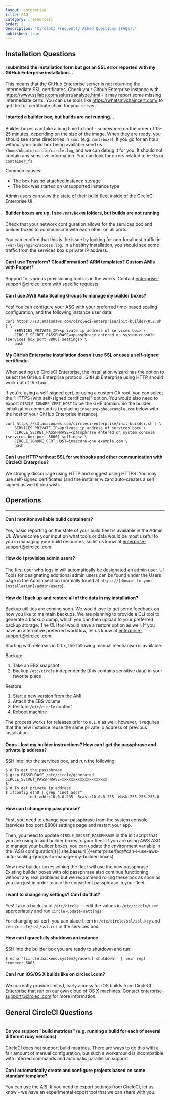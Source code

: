 ```yaml
---
layout: enterprise
title: FAQ
category: [resources]
order: 2
description: "CircleCI Frequently Asked Questions (FAQs)."
published: true
---
```




## Installation Questions

#### I submitted the installation form but got an SSL error reported with my GitHub Enterprise installation...

This means that the GitHub Enterprise server is not returning the intermediate SSL certificates. Check your Github Enterprise instance with <https://www.ssllabs.com/ssltest/analyze.html> - it may report some missing intermediate certs. You can use tools like <https://whatsmychaincert.com/> to get the full certificate chain for your server.

#### I started a builder box, but builds are not running...

Builder boxes can take a long time to boot - somewhere on the order of 15-25 minutes, depending on the size of the image.  When they are ready, you should see some directories in `/mnt` (e.g. `/mnt/box5`).  If you go for an hour without your build box being available send us `/home/ubuntu/circle/circle.log`, and we can debug it for you.  It should not contain any sensitive information. You can look for errors related to `btrfs` or `container_fs`.

Common causes:

<!-- TODO: link to supported instance type doc -->

* The box has no attached instance storage
* The box was started on unsupported instance type

Admin users can view the state of their build fleet inside of the CircleCI Enterprise UI.


#### Builder boxes are up, I see `/mnt/boxNN` folders, but builds are not running

Check that your network configuration allows for the services box and builder
boxes to communicate with each other on all ports.

You can confirm that this is the issue by looking for non-localhost traffic in `/var/log/nginx/access.log`.  In a healthy installation, you should see some traffic from the services box's private IP address.

#### Can I use Terraform? CloudFormation? ARM templates? Custom AMIs with Puppet?

Support for various provisioning tools is in the works. Contact <enterprise-support@circleci.com> with specific requests.

#### Can I use AWS Auto Scaling Groups to manage my builder boxes?

Yes! You can configure your ASG with your preferred time-based scaling configuration, and the following instance user data:

```
curl https://s3.amazonaws.com/circleci-enterprise/init-builder-0.2.sh | \
    SERVICES_PRIVATE_IP=<private ip address of services box> \
    CIRCLE_SECRET_PASSPHRASE=<passphrase entered on system console (services box port 8800) settings> \
    bash
```

#### My GitHub Enterprise installation doesn't use SSL or uses a self-signed certificate.

When setting up CircleCI Enterprise, the installation wizard has the option to
select the GitHub Enterprise protocol. GitHub Enterprise using HTTP should work out of the box.

If you're using a self-signed cert, or using a custom CA root, you can select the
"HTTPS (with self-signed certificate)" option.  You would also need to
export `CIRCLE_IGNORE_CERT_HOST` to be the GHE domain.  So the builder
initialization command is (replacing `insecure-ghe.example.com` below with the host of your GitHub Enterprise instance):

```
curl https://s3.amazonaws.com/circleci-enterprise/init-builder.sh | \
    SERVICES_PRIVATE_IP=<private ip address of services box> \
    CIRCLE_SECRET_PASSPHRASE=<passphrase entered on system console (services box port 8800) settings> \
    CIRCLE_IGNORE_CERT_HOST=insecure-ghe.example.com \
    bash
```

#### Can I use HTTP without SSL for webhooks and other communication with CircleCI Enterprise?

We strongly discourage using HTTP and suggest using HTTPS.  You may use
self-signed certificates (and the installer wizard auto-creates a self signed
as well if you wish.

## Operations
---

#### Can I monitor available build containers?

Yes, basic reporting on the state of your build fleet is available in the Admin UI. We welcome your input on what tools or data would be most useful to you in managing your build resources, so let us know at <enterprise-support@circleci.com>

#### How do I provision admin users?

The first user who logs in will automatically be designated an admin user. UI Tools for designating additional admin users can be found under the Users page in the Admin section (normally found at `https://[domain-to-your-installation]/admin/users`).

#### How do I back up and restore all of the data in my installation?

Backup utilities are coming soon. We would love to get some feedback on how you like to maintain backups.  We are planning to provide a CLI tool to generate a backup dump, which you can then upload to your preferred backup storage.  The CLI tool would have a restore option as well.  If you have an alternative preferred workflow, let us know at <enterprise-support@circleci.com>.

Starting with releases in 0.1.x, the following manual mechanism is available:

Backup:

1. Take an EBS snapshot
2. Backup `/etc/circle` independently (this contains sensitive data) in your favorite place

Restore:

1. Start a new version from the AMI
2. Attach the EBS volume
3. Restore `/etc/circle` content
4. Reboot machine

The process works for releases prior to `0.1.0` as well, however, it
requires that the new instance reuse the same private ip address of previous
installation.

#### Oops - lost my builder instructions?  How can I get the passphrase and private ip address?

SSH into into the services box, and run the following:

```
$ # To get the passphrase
$ grep PASSPHRASE /etc/circle/generated
CIRCLE_SECRET_PASSPHRASE=xxxxxxxxxxxxxxxxxxxx
$
$ # To get private ip address
$ ifconfig eth0 | grep "inet addr"
          inet addr:10.0.0.235  Bcast:10.0.0.255  Mask:255.255.255.0
```

#### How can I change my passphrase?

First, you need to change your passphrase from the system console (services box port 8800) settings page and restart your app.

Then, you need to update `CIRCLE_SECRET_PASSPHRASE` in the init script that you are using to add builder boxes to your fleet. If you are
using AWS ASG to manage your builder boxes, you can update the environment variable in the [ASG configuration]({{ site.baseurl }}/enterprise/faq/#can-i-use-aws-auto-scaling-groups-to-manage-my-builder-boxes).

Now new builder boxes joining the fleet will use the new passphrase. Existing builder boxes with old passphrase also continue functioning without any real problems but we recommend rolling these box as soon as you can
just in order to use the consistent passphrase in your fleet.

#### I want to change my settings?  Can I do that?

Yes!  Take a back up of `/etc/circle` -- edit the values in `/etc/circle/user`
appropriately and run `circle-update-settings`.

For changing ssl cert, you can place them in `/etc/circle/ssl/ssl.key` and
`/etc/circle/ssl/ssl.crt` in the services box.

#### How can I gracefully shutdown an instance

<!-- TODO: Document API call -->

SSH into the builder box you are ready to shutdown and run:

```
$ echo '(circle.backend.system/graceful-shutdown)` | lein repl :connect 6005
```

#### Can I run iOS/OS X builds like on circleci.com?

We currently provide limited, early access for iOS builds from CircleCI Enterprise that run on our own cloud of OS X machines. Contact <enterprise-support@circleci.com> for more information.

## General CircleCI Questions
---

#### Do you support "build matrices" (e.g. running a build for each of several different ruby versions)

CircleCI does not support build matrices. There are ways to do this with a fair amount of manual configuration, but such a workaround is incompatible with inferred commands and automatic parallelism support.

#### Can I automatically create and configure projects based on some standard template?

You can use the [API](https://circleci.com/docs/api).  If you need to export settings from CircleCI, let us know - we have an experimental export tool that we can share with you.
